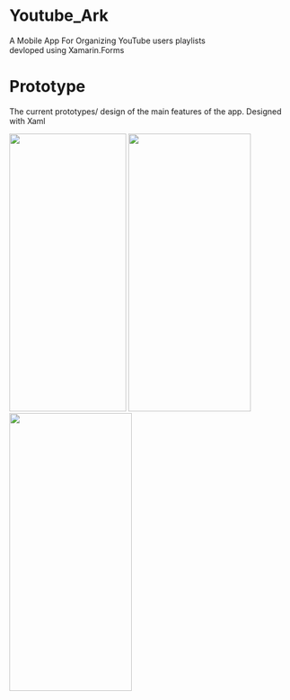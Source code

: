 # Youtube_Ark 
A Mobile App For Organizing YouTube users playlists </br>
devloped using Xamarin.Forms

# Prototype
The current prototypes/ design of the main features of the app. Designed with Xaml
<p float="left">
<img src="https://user-images.githubusercontent.com/54193310/155867858-6ed72ae7-7344-4e67-a957-83d35b806fca.png" width="208" height="494"/>
<img src="https://user-images.githubusercontent.com/54193310/155867871-9c730d33-69ea-40c3-b047-2a6001136555.png" width="218" height="494"/>
<img src="https://user-images.githubusercontent.com/54193310/155867877-d93cb878-df12-4ed9-a92c-106de590fdc4.png" width="218" height="494"/>
</p>



``` xaml

```
